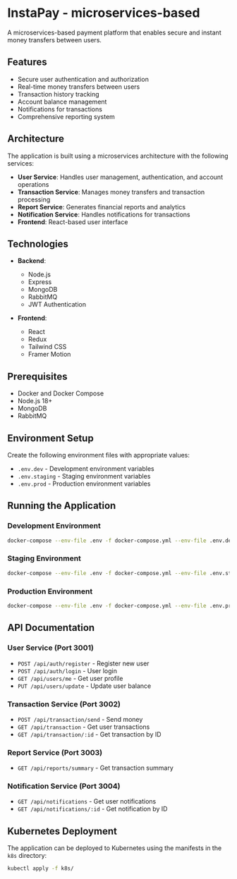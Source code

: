# InstaPay - microservices-based

A microservices-based payment platform that enables secure and instant money transfers between users.

## Features

- Secure user authentication and authorization
- Real-time money transfers between users
- Transaction history tracking
- Account balance management
- Notifications for transactions
- Comprehensive reporting system

## Architecture

The application is built using a microservices architecture with the following services:

- **User Service**: Handles user management, authentication, and account operations
- **Transaction Service**: Manages money transfers and transaction processing
- **Report Service**: Generates financial reports and analytics
- **Notification Service**: Handles notifications for transactions
- **Frontend**: React-based user interface

## Technologies

- **Backend**:
  - Node.js
  - Express
  - MongoDB
  - RabbitMQ
  - JWT Authentication

- **Frontend**:
  - React
  - Redux
  - Tailwind CSS
  - Framer Motion

## Prerequisites

- Docker and Docker Compose
- Node.js 18+
- MongoDB
- RabbitMQ

## Environment Setup

Create the following environment files with appropriate values:

- `.env.dev` - Development environment variables
- `.env.staging` - Staging environment variables
- `.env.prod` - Production environment variables

## Running the Application

### Development Environment
```sh
docker-compose --env-file .env -f docker-compose.yml --env-file .env.dev -f docker-compose.dev.yml up --build -d
```

### Staging Environment
```sh
docker-compose --env-file .env -f docker-compose.yml --env-file .env.staging -f docker-compose.staging.yml up --build -d
```

### Production Environment
```sh
docker-compose --env-file .env -f docker-compose.yml --env-file .env.prod -f docker-compose.prod.yml up --build -d

```

## API Documentation

### User Service (Port 3001)
- `POST /api/auth/register` - Register new user
- `POST /api/auth/login` - User login
- `GET /api/users/me` - Get user profile
- `PUT /api/users/update` - Update user balance

### Transaction Service (Port 3002)
- `POST /api/transaction/send` - Send money
- `GET /api/transaction` - Get user transactions
- `GET /api/transaction/:id` - Get transaction by ID

### Report Service (Port 3003)
- `GET /api/reports/summary` - Get transaction summary

### Notification Service (Port 3004)
- `GET /api/notifications` - Get user notifications
- `GET /api/notifications/:id` - Get notification by ID

## Kubernetes Deployment

The application can be deployed to Kubernetes using the manifests in the `k8s` directory:

```sh
kubectl apply -f k8s/
```
